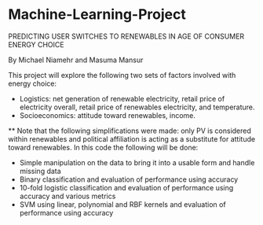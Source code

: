 # Machine-Learning-Project
PREDICTING USER SWITCHES TO RENEWABLES IN AGE OF CONSUMER ENERGY CHOICE

By Michael Niamehr and Masuma Mansur

This project will explore the following two sets of factors involved with energy choice:
* Logistics: net generation of renewable electricity, retail price of electricity overall, retail price of renewables electricity, and temperature.
* Socioeconomics: attitude toward renewables, income.

** Note that the following simplifications were made: only PV is considered within renewables and political affiliation is acting as a substitute for attitude toward renewables.
In this code the following will be done:
* Simple manipulation on the data to bring it into a usable form and handle missing data
* Binary classification and evaluation of performance using accuracy
* 10-fold logistic classification and evaluation of performance using accuracy and various metrics
* SVM using linear, polynomial and RBF kernels and evaluation of performance using accuracy
